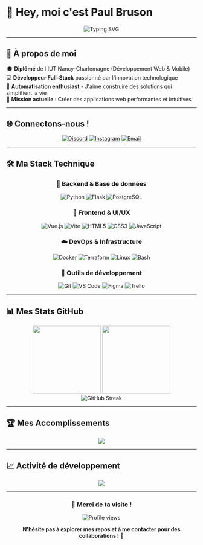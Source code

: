 # 👋 Hey, moi c'est Paul Bruson

<div align="center">
  <img src="https://readme-typing-svg.herokuapp.com?font=Fira+Code&weight=500&size=22&pause=1000&color=4A9EFF&center=true&vCenter=true&width=435&lines=Développeur+Full-Stack;Passionné+d'automatisation;Toujours+en+apprentissage" alt="Typing SVG" />
</div>

---

## 🚀 À propos de moi

🎓 **Diplômé** de l'IUT Nancy-Charlemagne (Développement Web & Mobile)  
💻 **Développeur Full-Stack** passionné par l'innovation technologique  
🔧 **Automatisation enthusiast** - J'aime construire des solutions qui simplifient la vie  
🎯 **Mission actuelle** : Créer des applications web performantes et intuitives

---

## 🌐 Connectons-nous !

<div align="center">
  
[![Discord](https://img.shields.io/badge/Discord-7289DA?style=for-the-badge&logo=discord&logoColor=white)](https://discord.gg/vqm3yjmRmS)
[![Instagram](https://img.shields.io/badge/Instagram-E4405F?style=for-the-badge&logo=instagram&logoColor=white)](https://instagram.com/drwatson_2409)
[![Email](https://img.shields.io/badge/Email-D14836?style=for-the-badge&logo=gmail&logoColor=white)](mailto:dr.watson2409@gmail.com)

</div>

---

## 🛠️ Ma Stack Technique

<div align="center">

### 🔧 Backend & Base de données
![Python](https://img.shields.io/badge/Python-3776AB?style=for-the-badge&logo=python&logoColor=white)
![Flask](https://img.shields.io/badge/Flask-000000?style=for-the-badge&logo=flask&logoColor=white)
![PostgreSQL](https://img.shields.io/badge/PostgreSQL-336791?style=for-the-badge&logo=postgresql&logoColor=white)

### 🎨 Frontend & UI/UX
![Vue.js](https://img.shields.io/badge/Vue.js-35495E?style=for-the-badge&logo=vuedotjs&logoColor=4FC08D)
![Vite](https://img.shields.io/badge/Vite-646CFF?style=for-the-badge&logo=vite&logoColor=white)
![HTML5](https://img.shields.io/badge/HTML5-E34F26?style=for-the-badge&logo=html5&logoColor=white)
![CSS3](https://img.shields.io/badge/CSS3-1572B6?style=for-the-badge&logo=css3&logoColor=white)
![JavaScript](https://img.shields.io/badge/JavaScript-F7DF1E?style=for-the-badge&logo=javascript&logoColor=black)

### ☁️ DevOps & Infrastructure
![Docker](https://img.shields.io/badge/Docker-2496ED?style=for-the-badge&logo=docker&logoColor=white)
![Terraform](https://img.shields.io/badge/Terraform-5C4EE5?style=for-the-badge&logo=terraform&logoColor=white)
![Linux](https://img.shields.io/badge/Linux-FCC624?style=for-the-badge&logo=linux&logoColor=black)
![Bash](https://img.shields.io/badge/Bash-121011?style=for-the-badge&logo=gnubash&logoColor=white)

### 🔧 Outils de développement
![Git](https://img.shields.io/badge/Git-F05032?style=for-the-badge&logo=git&logoColor=white)
![VS Code](https://img.shields.io/badge/VS%20Code-007ACC?style=for-the-badge&logo=visualstudiocode&logoColor=white)
![Figma](https://img.shields.io/badge/Figma-F24E1E?style=for-the-badge&logo=figma&logoColor=white)
![Trello](https://img.shields.io/badge/Trello-026AA7?style=for-the-badge&logo=Trello&logoColor=white)

</div>

---

## 📊 Mes Stats GitHub

<div align="center">
  <img height="180em" src="https://github-readme-stats.vercel.app/api?username=Dr-J-Watson&show_icons=true&theme=tokyonight&include_all_commits=true&count_private=true&hide_border=true"/>
  <img height="180em" src="https://github-readme-stats.vercel.app/api/top-langs/?username=Dr-J-Watson&layout=compact&langs_count=8&theme=tokyonight&hide_border=true"/>
</div>

<div align="center">
  <img src="https://github-readme-streak-stats.herokuapp.com/?user=Dr-J-Watson&theme=tokyonight&hide_border=true" alt="GitHub Streak"/>
</div>

---

## 🏆 Mes Accomplissements

<div align="center">
  <img src="https://github-profile-trophy.vercel.app/?username=Dr-J-Watson&theme=tokyonight&no-frame=true&row=1&column=6&margin-h=15&margin-w=5"/>
</div>

---

## 📈 Activité de développement

<div align="center">
  <img src="https://github-readme-activity-graph.vercel.app/graph?username=Dr-J-Watson&theme=tokyo-night&hide_border=true&area=true"/>
</div>

---

<div align="center">
  
### 🌟 Merci de ta visite !
  
<img src="https://komarev.com/ghpvc/?username=Dr-J-Watson&color=blueviolet&style=for-the-badge" alt="Profile views"/>

**N'hésite pas à explorer mes repos et à me contacter pour des collaborations !** 🚀

</div>
